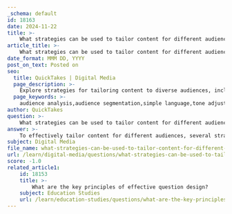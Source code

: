 ```yaml
---
_schema: default
id: 18163
date: 2024-11-22
title: >-
    What strategies can be used to tailor content for different audiences?
article_title: >-
    What strategies can be used to tailor content for different audiences?
date_format: MMM DD, YYYY
post_on_text: Posted on
seo:
  title: QuickTakes | Digital Media
  page_description: >-
    Explore strategies for tailoring content to diverse audiences, including audience analysis, segmentation, language simplicity, tone adjustment, addressing pain points, leveraging feedback, using multimedia, and adapting to platform dynamics.
  page_keywords: >-
    audience analysis,audience segmentation,simple language,tone adjustment,pain points,feedback iteration,multimedia use,platform dynamics
author: QuickTakes
question: >-
    What strategies can be used to tailor content for different audiences?
answer: >-
    To effectively tailor content for different audiences, several strategies can be employed. Here are some key approaches:\n\n1. **Understand Your Audience**: The first step in customizing content is to conduct a thorough audience analysis. This involves gathering data on demographics, preferences, and behaviors through surveys, social media insights, and website analytics. Knowing who your audience is and what they want is crucial for creating relevant content.\n\n2. **Audience Segmentation**: Segmenting your audience allows you to target specific groups with tailored messages. This can be based on various factors such as age, interests, or purchasing behavior. By understanding the unique characteristics of each segment, you can craft messages that resonate more deeply.\n\n3. **Use Clear and Simple Language**: When writing for diverse audiences, it's important to avoid excessive jargon or technical terms, especially when addressing beginners or non-technical individuals. Using simple and clear language ensures that your content is accessible and understandable to a wider audience.\n\n4. **Set the Appropriate Tone**: The tone of your content should align with the audience you are addressing. For instance, a formal tone may be suitable for corporate leaders, while a more casual tone might resonate better with younger audiences. Adjusting your writing voice can significantly impact how your message is received.\n\n5. **Focus on Pain Points**: Tailor your content to address the specific problems or questions that your audience faces. By understanding their pain points, you can create content that offers solutions, making it more relevant and engaging.\n\n6. **Leverage Feedback and Iteration**: After publishing content, gather feedback from your audience to understand what works and what doesn’t. Use this feedback to revise and improve your content iteratively, ensuring it continues to meet the needs of your audience.\n\n7. **Utilize Visuals and Multimedia**: Different audiences may respond better to various forms of content. Incorporating visuals, infographics, or videos can enhance engagement and help convey your message more effectively.\n\n8. **Adapt to Platform Dynamics**: Different social media platforms have unique audience dynamics and content preferences. Tailoring your content to fit the specific characteristics of each platform can improve visibility and engagement.\n\nBy employing these strategies, you can create content that is not only relevant but also resonates with your target audience, leading to higher engagement and better communication outcomes.
subject: Digital Media
file_name: what-strategies-can-be-used-to-tailor-content-for-different-audiences.md
url: /learn/digital-media/questions/what-strategies-can-be-used-to-tailor-content-for-different-audiences
score: -1.0
related_article1:
    id: 18153
    title: >-
        What are the key principles of effective question design?
    subject: Education Studies
    url: /learn/education-studies/questions/what-are-the-key-principles-of-effective-question-design
---
```


&nbsp;